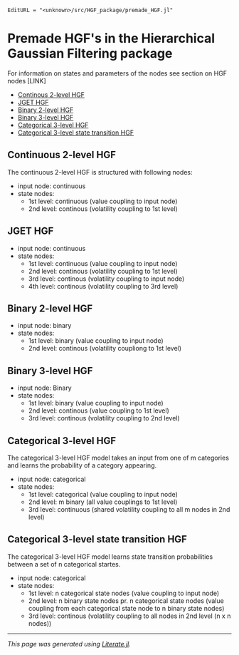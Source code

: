 ```@meta
EditURL = "<unknown>/src/HGF_package/premade_HGF.jl"
```

# Premade HGF's in the Hierarchical Gaussian Filtering package

For information on states and parameters of the nodes see section on HGF nodes [LINK]

- [Continous 2-level HGF](#Continuous-2-level-HGF)
- [JGET HGF](#JGET-HGF)
- [Binary 2-level HGF](#Binary-2-level-HGF)
- [Binary 3-level HGF](#Binary-3-level-HGF)
- [Categorical 3-level HGF](#Categorical-3-level-HGF)
- [Categorical 3-level state transition HGF](#Categorical-3-level-state-transition)

## Continuous 2-level HGF

The continuous 2-level HGF is structured with following nodes:

- input node: continuous
- state nodes:
  - 1st level: continuous (value coupling to input node)
  - 2nd level: continous (volatility coupling to 1st level)

## JGET HGF

- input node: continuous
- state nodes:
  - 1st level: continuous (value coupling to input node)
  - 2nd level: continous (volatility coupling to 1st level)
  - 3rd level: continous (volatility coupling to input node)
  - 4th level: continous (volatility coupling to 3rd level)

## Binary 2-level HGF

- input node: binary
- state nodes:
  - 1st level: binary (value coupling to input node)
  - 2nd level: continous (volatility coupliong to 1st level)

## Binary 3-level HGF

- input node: Binary
- state nodes:
  - 1st level: binary (value coupling to input node)
  - 2nd level: continous (value coupling to 1st level)
  - 3rd level: continous (volatility coupling to 2nd level)

## Categorical 3-level HGF

The categorical 3-level HGF model takes an input from one of m categories and learns the probability of a category appearing.

- input node: categorical
- state nodes:
  - 1st level: categorical (value coupling to input node)
  - 2nd level: m binary (all value couplings to 1st level)
  - 3rd level: continuous (shared volatility coupling to all m nodes in 2nd level)

## Categorical 3-level state transition HGF

The categorical 3-level HGF model learns state transition probabilities between a set of n categorical startes.

- input node: categorical
- state nodes:
  - 1st level: n categorical state nodes (value coupling to input node)
  - 2nd level: n binary state nodes pr. n categorical state nodes (value coupling from each categorical state node to n binary state nodes)
  - 3rd level: continous (volatility coupling to all nodes in 2nd level (n x n nodes))

---

*This page was generated using [Literate.jl](https://github.com/fredrikekre/Literate.jl).*

